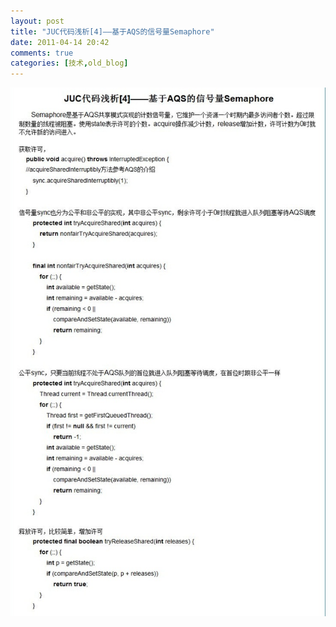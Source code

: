 ```yaml
---
layout: post
title: "JUC代码浅析[4]——基于AQS的信号量Semaphore"
date: 2011-04-14 20:42
comments: true
categories: [技术,old_blog]
---
```

![](/static/old-blog/juc-Semaphore.jpg)
